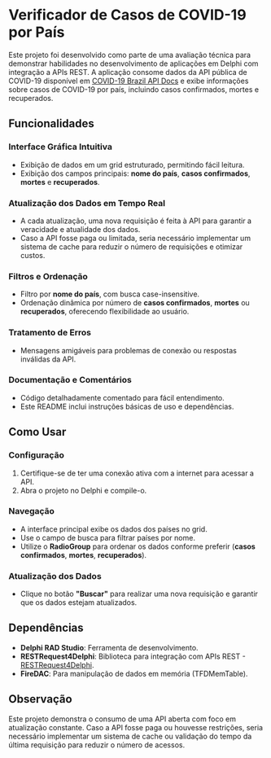 # Verificador de Casos de COVID-19 por País

Este projeto foi desenvolvido como parte de uma avaliação técnica para demonstrar habilidades no desenvolvimento de aplicações em Delphi com integração a APIs REST. A aplicação consome dados da API pública de COVID-19 disponível em [COVID-19 Brazil API Docs](https://covid19-brazil-api-docs.vercel.app/) e exibe informações sobre casos de COVID-19 por país, incluindo casos confirmados, mortes e recuperados.

## Funcionalidades

### Interface Gráfica Intuitiva
- Exibição de dados em um grid estruturado, permitindo fácil leitura.
- Exibição dos campos principais: **nome do país**, **casos confirmados**, **mortes** e **recuperados**.

### Atualização dos Dados em Tempo Real
- A cada atualização, uma nova requisição é feita à API para garantir a veracidade e atualidade dos dados.
- Caso a API fosse paga ou limitada, seria necessário implementar um sistema de cache para reduzir o número de requisições e otimizar custos.

### Filtros e Ordenação
- Filtro por **nome do país**, com busca case-insensitive.
- Ordenação dinâmica por número de **casos confirmados**, **mortes** ou **recuperados**, oferecendo flexibilidade ao usuário.

### Tratamento de Erros
- Mensagens amigáveis para problemas de conexão ou respostas inválidas da API.

### Documentação e Comentários
- Código detalhadamente comentado para fácil entendimento.
- Este README inclui instruções básicas de uso e dependências.

## Como Usar

### Configuração
1. Certifique-se de ter uma conexão ativa com a internet para acessar a API.
2. Abra o projeto no Delphi e compile-o.

### Navegação
- A interface principal exibe os dados dos países no grid.
- Use o campo de busca para filtrar países por nome.
- Utilize o **RadioGroup** para ordenar os dados conforme preferir (**casos confirmados**, **mortes**, **recuperados**).

### Atualização dos Dados
- Clique no botão **"Buscar"** para realizar uma nova requisição e garantir que os dados estejam atualizados.

## Dependências
- **Delphi RAD Studio**: Ferramenta de desenvolvimento.
- **RESTRequest4Delphi**: Biblioteca para integração com APIs REST - [RESTRequest4Delphi](https://github.com/viniciussanchez/RESTRequest4Delphi/).
- **FireDAC**: Para manipulação de dados em memória (TFDMemTable).

## Observação
Este projeto demonstra o consumo de uma API aberta com foco em atualização constante. Caso a API fosse paga ou houvesse restrições, seria necessário implementar um sistema de cache ou validação do tempo da última requisição para reduzir o número de acessos.
